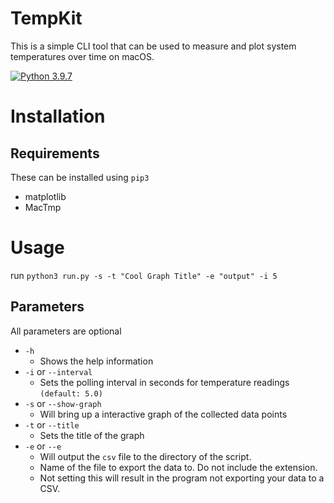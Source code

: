 # TempKit 
This is a simple CLI tool that can be used to measure and plot system temperatures over time on macOS. 

[![Python 3.9.7](https://img.shields.io/badge/python-3.9.7-blue.svg)](https://www.python.org/downloads/release/python-397/)

# Installation 
## Requirements
These can be installed using `pip3` 
- matplotlib
- MacTmp

# Usage 
run `python3 run.py -s -t "Cool Graph Title" -e "output" -i 5`

## Parameters
All parameters are optional
- `-h`
  - Shows the help information 
- `-i` or `--interval` 
  - Sets the polling interval in seconds for temperature readings `(default: 5.0)`
- `-s` or `--show-graph`
  - Will bring up a interactive graph of the collected data points
- `-t` or `--title`
  - Sets the title of the graph 
- `-e` or `--e` 
  - Will output the `csv` file to the directory of the script.
  - Name of the file to export the data to. Do not include the extension.
  - Not setting this will result in the program not exporting your data to a CSV. 